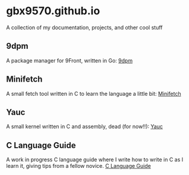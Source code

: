 # gbx9570.github.io
A collection of my documentation, projects, and other cool stuff

## 9dpm
A package manager for 9Front, written in Go:
[9dpm](https://github.com/GBX9570/9dpm)

## Minifetch
A small fetch tool written in C to learn the language a little bit:
[Minifetch](https://github.com/GBX9570/minifetch)

## Yauc
A small kernel written in C and assembly, dead (for now!!):
[Yauc](https://github.com/GBX9570/Yauc)

## C Language Guide
A work in progress C language guide where I write how to write in C as I learn it, giving tips from a fellow novice.
[C Language Guide](c-guide/index.md)
